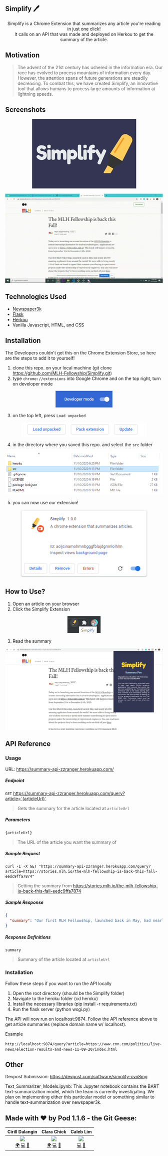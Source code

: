 ## Simplify :pen:

<p align="center">
     Simplify is a Chrome Extension that summarizes any article you're reading in just one click! 
     <br/>
     It calls on an API that was made and deployed on Herkou to get the summary of the article.
</p>


## Motivation

>  The advent of the 21st century has ushered in the information era. Our race has evolved to process mountains of information every day. However, the attention spans of future generations are steadily decreasing. To combat this, we have created Simplify, an innovative tool that allows humans to process large amounts of information at lightning speeds.



## Screenshots

<p align="center">
     <img  src="./readme_imgs/logo.jpg" alt="demo">
</p>

<p align="center">
     <img  src="./readme_imgs/demogif.gif" alt="demo">
</p>



## Technologies Used

- [Newspaper3k](https://newspaper.readthedocs.io/en/latest/)
- [Flask](https://flask.palletsprojects.com/en/1.1.x/)
- [Herkou](https://www.heroku.com//)
- Vanilla Javascript, HTML, and CSS



## Installation

The Developers couldn't get this on the Chrome Extension Store, so here are the steps to add it to yourself!

1. clone this repo. on your local machine (git clone https://github.com/MLH-Fellowship/Simplify.git)
2. type `chrome://extensions` into Google Chrome and on the top right, turn on developer mode

<p align="center">
     <img  src="./readme_imgs/installation_toggle.PNG" alt="demo">
</p>

3. on the top left, press `Load unpacked`

<p align="center">
     <img  src="./readme_imgs/installation_load.PNG" alt="demo">
</p>

4. in the directory where you saved this repo. and select the `src` folder

<p align="center">
     <img  src="./readme_imgs/file_example.PNG" alt="demo">
</p>

5. you can now use our extension!

<p align="center">
     <img  src="./readme_imgs/installation_done.PNG" alt="demo">
</p>

## How to Use?

1. Open an article on your browser
2. Click the Simplify Extension

<p align="center">
     <img  src="./readme_imgs/usage_exten.png" alt="demo">
</p>

3. Read the summary

<p align="center">
     <img  src="./readme_imgs/usage_summary.jpg" alt="demo">
</p>

## API Reference

### Usage

URL: https://summary-api-zzranger.herokuapp.com/

##### Endpoint

`GET` https://summary-api-zzranger.herokuapp.com/query?article=`{articleUrl}`

> Gets the summary for the article located at `articleUrl`



##### Parameters

`{articleUrl}`

> The URL of the article you want the summary of



##### Sample Request

```
curl -I -X GET "https://summary-api-zzranger.herokuapp.com/query?article=https://stories.mlh.io/the-mlh-fellowship-is-back-this-fall-eedc9ffa7874"
```

> Getting the summary from https://stories.mlh.io/the-mlh-fellowship-is-back-this-fall-eedc9ffa7874



##### Sample Response

```json
{
  "summary": "Our first MLH Fellowship, launched back in May, had nearly 20,000 amazing applicants from around the world.\nWe are now publishing our forward-looking schedule with a Fall 2020, Spring 2021, and Summer 2021 Fellowship already in the works.\nWe look forward to seeing all of the amazing applicants for our Fall 2020 MLH Fellowship batch and as always, we can’t wait to see what you build."
}
```

##### Response Definitions

`summary` 

> Summary of the article located at `articleUrl`


### Installation

Follow these steps if you want to run the API locally

1. Open the root directory (should be the Simplify folder)
2. Navigate to the heroku folder (cd heroku)
3. Install the necessary libraries (pip install -r requirements.txt)
4. Run the flask server (python wsgi.py)

The API will now run on localhost:9874. Follow the API reference above to get article summaries (replace domain name w/ localhost).

Example

``` http://localhost:9874/query?article=https://www.cnn.com/politics/live-news/election-results-and-news-11-09-20/index.html ```


## Other


Devpost Submission: https://devpost.com/software/simplify-cvn8mg

Text_Summarizer_Models.ipynb: This Jupyter notebook contains the BART text-summarization model, which the team is currently investigating. We plan on implementing either this particular model or something similar to handle text-summarization over newspaper3k.


## Made with ❤️ by Pod 1.1.6 - the Git Geese:
|                       Cirill Dalangin                        |                         Clara Chick                          |                          Caleb Lim                           |
| :----------------------------------------------------------: | :----------------------------------------------------------: | :----------------------------------------------------------: |
| [<img src="https://avatars2.githubusercontent.com/u/40480780?s=460&u=8c1edf8c533e2fb0a97dfce1342fcf2960a12c1b&v=4" width="100px;"/>](https://florenz.tech/)<br />[🌍](https://florenz.tech/) [💻](https://github.com/cdalangin) [🤝](https://www.linkedin.com/in/cfdalangin/) | [<img src="https://media-exp1.licdn.com/dms/image/C4E03AQE8eYc0h_TPHg/profile-displayphoto-shrink_400_400/0?e=1608163200&v=beta&t=NVP7R8UDoVRYASyL6KgpzKFs9P9fgPYGYeuRiN86r_k" width="100px;"/>](https://clarachick.me/)<br />[🌍](https://clarachick.me/) [💻](https://github.com/KohinaTheCat) [🤝](https://www.linkedin.com/in/clarachick/) | [<img src="https://avatars2.githubusercontent.com/u/47403443?s=460&v=4" width="100px;"/>](https://github.com/ZzRanger)<br /> [💻](https://github.com/ZzRanger) [🤝](https://www.linkedin.com/in/caleb-lim-b243a61ba/) |
